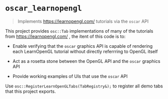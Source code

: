 # `oscar_learnopengl`

> Implements https://learnopengl.com/ tutorials via the `oscar` API

This project provides `osc::Tab` implementations of many of the tutorials from
https://learnopengl.com/ , the itent of this code is to:

- Enable verifying that the `oscar` graphics API is capable of rendering
  each LearnOpenGL tutorial without directly referrring to OpenGL itself

- Act as a rosetta stone between the OpenGL API and the `oscar` graphics API

- Provide working examples of UIs that use the `oscar` API

Use `osc::RegisterLearnOpenGLTabs(TabRegistry&);` to register all demo tabs that
this project exports.

